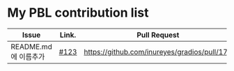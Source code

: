 My PBL contribution list
========================

| Issue                    | Link.   | Pull Request |
|--------------------------|---------|--------------|
|README.md에 이름추가   | [#123](https://github.com/inureyes/gradios/issues/123) | https://github.com/inureyes/gradios/pull/172
